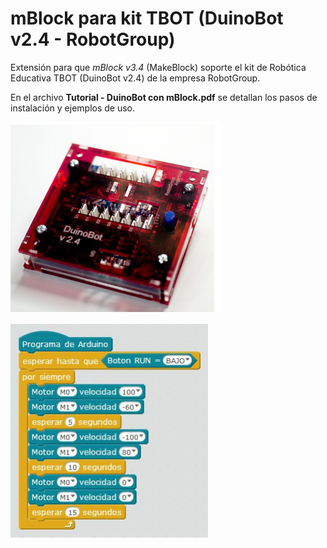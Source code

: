 # mBlock para kit TBOT (DuinoBot v2.4 - RobotGroup)

Extensión para que *mBlock v3.4* (MakeBlock) soporte el kit de Robótica Educativa TBOT (DuinoBot v2.4) de la empresa RobotGroup.

En el archivo **Tutorial - DuinoBot con mBlock.pdf** se detallan los pasos de instalación y ejemplos de uso.

 ![Screenshot](tbot_duinobot.png) 

 ![Screenshot](mblock_tbot_motores.png) 
